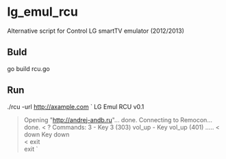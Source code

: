 lg_emul_rcu
===========

Alternative script for Control LG smartTV emulator (2012/2013)

Buld
------
go build rcu.go

Run
------
./rcu -url http://axample.com
`
LG Emul RCU v0.1
> Opening "http://andrej-andb.ru"... done.
> Connecting to Remocon... done.
< ?
> Commands:
  3               - Key 3 (303)
  vol_up          - Key vol_up (401)
  .....
< down
> Key down                                                                                                                                                                                                                                   
< exit                                                                                                                                                                                                                                       
> exit 
`

